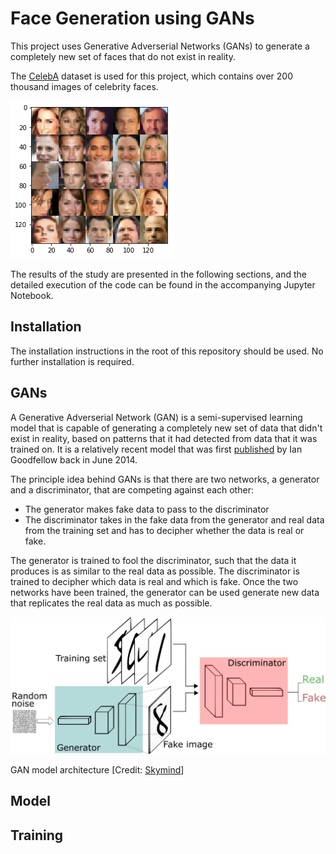 # Face Generation using GANs

This project uses Generative Adverserial Networks (GANs) to generate a completely new set of faces that do not exist in reality. 

The [CelebA](http://mmlab.ie.cuhk.edu.hk/projects/CelebA.html) dataset is used for this project, which contains over 200 thousand images of celebrity faces. 

![Celeb_Images](./images/celebrity_faces.png)

The results of the study are presented in the following sections, and the detailed execution of the code can be found in the accompanying Jupyter Notebook. 

## Installation

The installation instructions in the root of this repository should be used. No further installation is required. 

## GANs

A Generative Adverserial Network (GAN) is a semi-supervised learning model that is capable of generating a completely new set of data that didn't exist in reality, based on patterns that it had detected from data that it was trained on. It is a relatively recent model that was first [published](https://arxiv.org/abs/1406.2661) by Ian Goodfellow back in June 2014.

The principle idea behind GANs is that there are two networks, a generator and a discriminator, that are competing against each other:
- The generator makes fake data to pass to the discriminator
- The discriminator takes in the fake data from the generator and real data from the training set and has to decipher whether the data is real or fake. 

The generator is trained to fool the discriminator, such that the data it produces is as similar to the real data as possible. The discriminator is trained to decipher which data is real and which is fake. Once the two networks have been trained, the generator can be used generate new data that replicates the real data as much as possible. 

![GAN_Model](./images/gan_diagram.png)

GAN model architecture [Credit: [Skymind](https://skymind.ai/wiki/generative-adversarial-network-gan)]

## Model



## Training

